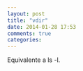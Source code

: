 ```yaml
---
layout: post
title: "vdir"
date: 2014-01-28 17:53
comments: true
categories: 
---
```

Equivalente a ls -l.

